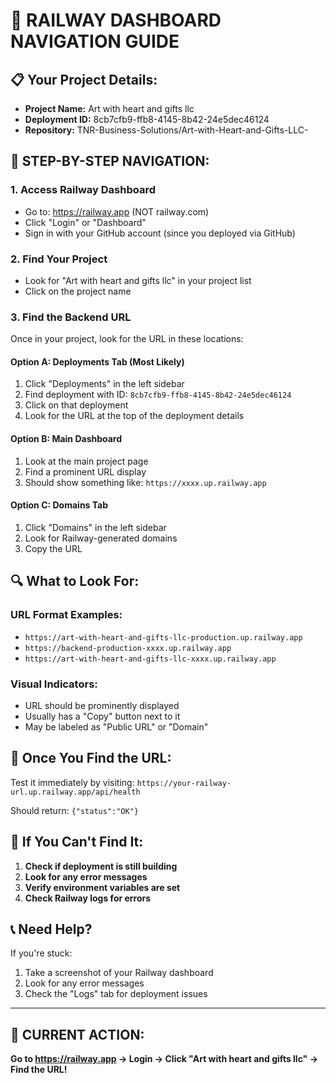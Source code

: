 # 🎯 RAILWAY DASHBOARD NAVIGATION GUIDE

## 📋 **Your Project Details:**
- **Project Name:** Art with heart and gifts llc
- **Deployment ID:** 8cb7cfb9-ffb8-4145-8b42-24e5dec46124
- **Repository:** TNR-Business-Solutions/Art-with-Heart-and-Gifts-LLC-

## 🚀 **STEP-BY-STEP NAVIGATION:**

### **1. Access Railway Dashboard**
- Go to: https://railway.app (NOT railway.com)
- Click "Login" or "Dashboard"
- Sign in with your GitHub account (since you deployed via GitHub)

### **2. Find Your Project**
- Look for "Art with heart and gifts llc" in your project list
- Click on the project name

### **3. Find the Backend URL**
Once in your project, look for the URL in these locations:

#### **Option A: Deployments Tab (Most Likely)**
1. Click "Deployments" in the left sidebar
2. Find deployment with ID: `8cb7cfb9-ffb8-4145-8b42-24e5dec46124`
3. Click on that deployment
4. Look for the URL at the top of the deployment details

#### **Option B: Main Dashboard**
1. Look at the main project page
2. Find a prominent URL display
3. Should show something like: `https://xxxx.up.railway.app`

#### **Option C: Domains Tab**
1. Click "Domains" in the left sidebar
2. Look for Railway-generated domains
3. Copy the URL

## 🔍 **What to Look For:**

### **URL Format Examples:**
- `https://art-with-heart-and-gifts-llc-production.up.railway.app`
- `https://backend-production-xxxx.up.railway.app`
- `https://art-with-heart-and-gifts-llc-xxxx.up.railway.app`

### **Visual Indicators:**
- URL should be prominently displayed
- Usually has a "Copy" button next to it
- May be labeled as "Public URL" or "Domain"

## 🧪 **Once You Find the URL:**

Test it immediately by visiting:
`https://your-railway-url.up.railway.app/api/health`

Should return: `{"status":"OK"}`

## 🚨 **If You Can't Find It:**

1. **Check if deployment is still building**
2. **Look for any error messages**
3. **Verify environment variables are set**
4. **Check Railway logs for errors**

## 📞 **Need Help?**

If you're stuck:
1. Take a screenshot of your Railway dashboard
2. Look for any error messages
3. Check the "Logs" tab for deployment issues

---

## 🎯 **CURRENT ACTION:**
**Go to https://railway.app → Login → Click "Art with heart and gifts llc" → Find the URL!**
